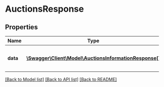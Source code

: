 # AuctionsResponse

## Properties
Name | Type | Description | Notes
------------ | ------------- | ------------- | -------------
**data** | [**\Swagger\Client\Model\AuctionsInformationResponse[]**](AuctionsInformationResponse.md) | All auctions data of a given company. | [optional] 

[[Back to Model list]](../README.md#documentation-for-models) [[Back to API list]](../README.md#documentation-for-api-endpoints) [[Back to README]](../README.md)


